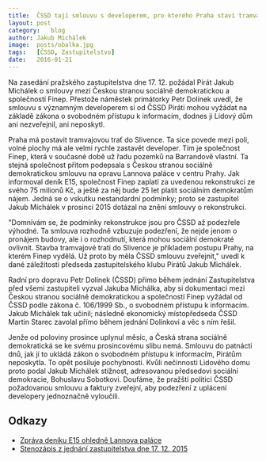 ```yaml
---
title:	ČSSD tají smlouvu s developerem, pro kterého Praha staví tramvaj
layout:	post
category:	blog
author:	Jakub Michálek
image:	posts/obalka.jpg
tags:	[ČSSD, Zastupitelstvo]
date:	2016-01-21
---
```


Na zasedání pražského zastupitelstva dne 17. 12. požádal Pirát Jakub Michálek o smlouvy mezi Českou stranou sociálně demokratickou a společností Finep. Přestože náměstek primátorky Petr Dolínek uvedl, že smlouvu s významným developerem si od ČSSD Piráti mohou vyžádat na základě zákona o svobodném přístupu k informacím, dodnes ji Lidový dům ani nezveřejnil, ani neposkytl. 

Praha má postavit tramvajovou trať do Slivence. Ta sice povede mezi poli, volné plochy má ale velmi rychle zastavět developer. Tím je společnost Finep, která v současné době už řadu pozemků na Barrandově vlastní. Ta stejná společnost přitom podepsala s Českou stranou sociálně demokratickou smlouvu na opravu Lannova paláce v centru Prahy. Jak informoval deník E15, společnost Finep zaplatí za uvedenou rekonstrukci ze svého 75 milionů Kč, a ještě za něj bude 25 let platit sociálním demokratům nájem. Jedná se o vskutku nestandardní podmínky; proto se zastupitel Jakub Michálek v prosinci 2015 dotázal na znění smlouvy o rekonstrukci. 

"Domnívám se, že podmínky rekonstrukce jsou pro ČSSD až podezřele výhodné. Ta smlouva rozhodně vzbuzuje podezření, že nejde jenom o pronájem budovy, ale i o rozhodnutí, která mohou sociální demokraté ovlivnit. Stavba tramvajové trati do Slivence je příkladem postupu Prahy, na kterém Finep vydělá. Už proto by měla ČSSD smlouvu zveřejnit," uvedl k dané záležitosti předseda zastupitelského klubu Pirátů Jakub Michálek.

Radní pro dopravu Petr Dolínek (ČSSD) přímo během jednání Zastupitelstva před všemi zastupiteli vyzval Jakuba Michálka, aby si dokumentaci mezi Českou stranou sociálně demokratickou a společností Finep vyžádal od ČSSD podle zákona č. 106/1999 Sb., o svobodném přístupu k informacím. Jakub Michálek tak učinil; následně ekonomický místopředseda ČSSD Martin Starec  zavolal přímo během jednání Dolínkovi a věc s ním řešil. 

Jenže od poloviny prosince uplynul měsíc, a Česká strana sociálně demokratická se ke svému prosincovému slibu nemá. Smlouvu do patnácti dnů, jak jí to ukládá zákon o svobodném přístupu k informacím, Pirátům neposkytla. To opět posiluje pochybnosti. Kvůli nečinnosti Lidového domu proto podal Jakub Michálek stížnost, adresovanou předsedovi sociální demokracie, Bohuslavu Sobotkovi. Doufáme, že pražští politici ČSSD požadovanou smlouvu a faktury zveřejní, aby podezření z uplácení developery jednoznačně vyloučili.

## Odkazy

* [Zpráva deníku E15 ohledně Lannova paláce](http://zpravy.e15.cz/byznys/reality-a-stavebnictvi/developer-finep-uzavrel-s-cssd-milionovy-kontrakt-na-lannuv-palac-1106490#utm_medium=selfpromo&utm_source=e15&utm_campaign=copylink)
* [Stenozápis z jednání zastupitelstva dne 17. 12. 2015](http://www.praha.eu/public/48/10/c/2118592_632027_zhmp151217.pdf)


